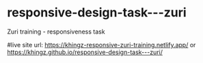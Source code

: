 # responsive-design-task---zuri
Zuri training - responsiveness task

#live site url: https://khingz-responsive-zuri-training.netlify.app/ or
                https://khingz.github.io/responsive-design-task---zuri/
